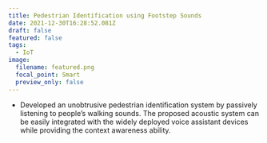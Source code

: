 ```yaml
---
title: Pedestrian Identification using Footstep Sounds
date: 2021-12-30T16:28:52.081Z
draft: false
featured: false
tags:
  - IoT
image:
  filename: featured.png
  focal_point: Smart
  preview_only: false
---
```

* Developed an unobtrusive pedestrian identification system by passively listening to people’s walking sounds. The proposed acoustic system can be easily integrated with the widely deployed voice assistant devices while providing the context awareness ability.